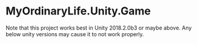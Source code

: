 # MyOrdinaryLife.Unity.Game

Note that this project works best in Unity 2018.2.0b3 or maybe above. Any below unity versions may cause it to not work properly. 
